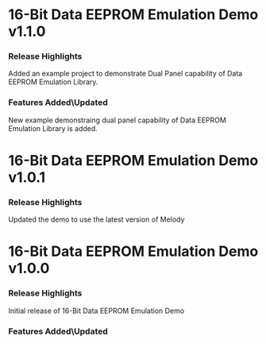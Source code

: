 # 16-Bit Data EEPROM Emulation Demo v1.1.0
### Release Highlights

Added an example project to demonstrate Dual Panel capability of Data EEPROM Emulation Library. 

### Features Added\Updated

New example demonstraing dual panel capability of Data EEPROM Emulation Library is added.


# 16-Bit Data EEPROM Emulation Demo v1.0.1
### Release Highlights

Updated the demo to use the latest version of Melody


# 16-Bit Data EEPROM Emulation Demo v1.0.0
### Release Highlights

Initial release of 16-Bit Data EEPROM Emulation Demo

### Features Added\Updated



